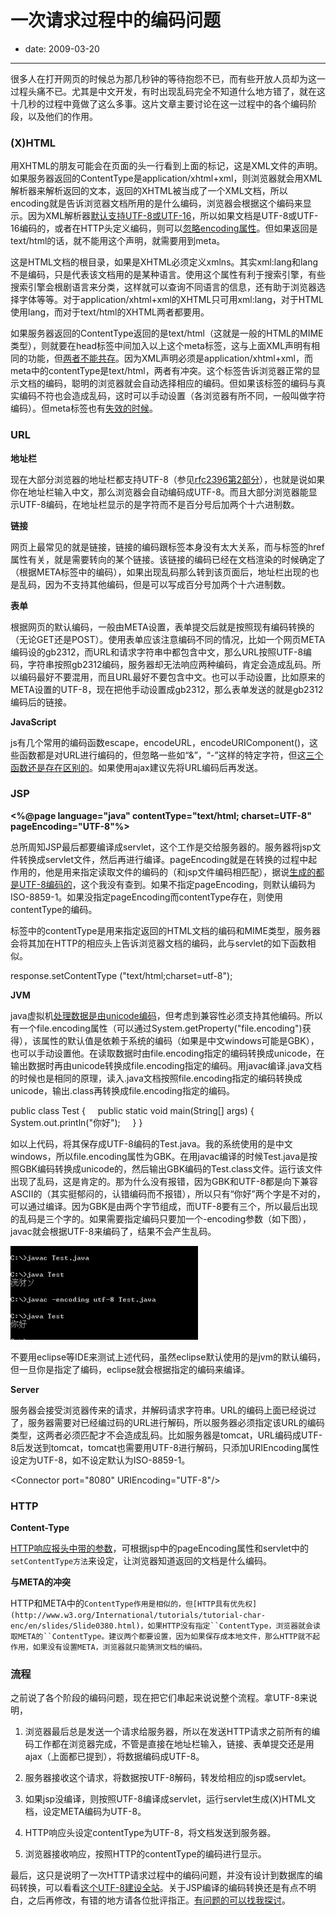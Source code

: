 # 一次请求过程中的编码问题

- date: 2009-03-20

--------------------------


很多人在打开网页的时候总为那几秒钟的等待抱怨不已，而有些开放人员却为这一过程头痛不已。尤其是中文开发，有时出现乱码完全不知道什么地方错了，就在这十几秒的过程中竟做了这么多事。这片文章主要讨论在这一过程中的各个编码阶段，以及他们的作用。





### (X)HTML




<strong><?xml version="1.0" encoding="UTF-8" ?>
</strong>




用XHTML的朋友可能会在页面的头一行看到上面的标记，这是XML文件的声明。如果服务器返回的ContentType是application/xhtml+xml，则浏览器就会用XML解析器来解析返回的文本，返回的XHTML被当成了一个XML文档，所以encoding就是告诉浏览器文档所用的是什么编码，浏览器会根据这个编码来显示。因为XML解析器[默认支持UTF-8或UTF-16](http://www.w3.org/TR/2000/REC-xml-20001006#charencoding)，所以如果文档是UTF-8或UTF-16编码的，或者在HTTP头定义编码，则可以[忽略encoding属性](http://www.w3.org/International/geo/html-tech/tech-character.html#IDAL1RO)。但如果返回是text/html的话，就不能用这个声明，就需要用到meta。





<strong><html xmlns="http://www.w3.org/1999/xhtml" xml:lang="en" lang="en"></strong>




这是HTML文档的根目录，如果是XHTML必须定义xmlns。其实xml:lang和lang不是编码，只是代表该文档用的是某种语言。使用这个属性有利于搜索引擎，有些搜索引擎会根剧语言来分类，这样就可以查询不同语言的信息，还有助于浏览器选择字体等等。对于application/xhtml+xml的XHTML只可用xml:lang，对于HTML使用lang，而对于text/html的XHTML两者都要用。





<strong><meta http-equiv="content-type" content="text/html; charset=UTF-8" /></strong>




如果服务器返回的ContentType返回的是text/html（这就是一般的HTML的MIME类型），则就要在head标签中间加入以上这个meta标签，这与上面XML声明有相同的功能，但[两者不能共存](http://www.webreference.com/authoring/xhtml/coding/)。因为XML声明必须是application/xhtml+xml，而meta中的contentType是text/html，两者有冲突。这个标签告诉浏览器正常的显示文档的编码，聪明的浏览器就会自动选择相应的编码。但如果该标签的编码与真实编码不符也会造成乱码，这时可以手动设置（各浏览器有所不同，一般叫做字符编码）。但meta标签也有[失效的时候](http://jiwai.de/popomore/statuses/15907132)。





### URL




**地址栏**




现在大部分浏览器的地址栏都支持UTF-8（参见[rfc2396第2部分](http://www.ietf.org/rfc/rfc2396.txt)），也就是说如果你在地址栏输入中文，那么浏览器会自动编码成UTF-8。而且大部分浏览器能显示UTF-8编码，在地址栏显示的是字符而不是百分号后加两个十六进制数。




**链接**




网页上最常见的就是链接，链接的编码跟标签本身没有太大关系，而与标签的href属性有关，就是需要转向的某个链接。该链接的编码已经在文档渲染的时候确定了（根据META标签中的编码），如果出现乱码那么转到该页面后，地址栏出现的也是乱码，因为不支持其他编码，但是可以写成百分号加两个十六进制数。




**表单**




根据网页的默认编码，一般由META设置，表单提交后就是按照现有编码转换的（无论GET还是POST）。使用表单应该注意编码不同的情况，比如一个网页META编码设的gb2312，而URL和请求字符串中都包含中文，那么URL按照UTF-8编码，字符串按照gb2312编码，服务器却无法响应两种编码，肯定会造成乱码。所以编码最好不要混用，而且URL最好不要包含中文。也可以手动设置，比如原来的META设置的UTF-8，现在把他手动设置成gb2312，那么表单发送的就是gb2312编码后的链接。




**JavaScript**




js有几个常用的编码函数escape，encodeURL，encodeURIComponent()，这些函数都是对URL进行编码的，但忽略一些如“&”，“-”这样的特定字符，但这[三个函数还是存在区别的](http://looxiaohu.javaeye.com/blog/220334)。如果使用ajax建议先将URL编码后再发送。





### JSP




<strong><%@page language="java" contentType="text/html; charset=UTF-8" pageEncoding="UTF-8"%></strong>




总所周知JSP最后都要编译成servlet，这个工作是交给服务器的。服务器将jsp文件转换成servlet文件，然后再进行编译。pageEncoding就是在转换的过程中起作用的，他是用来指定读取文件的编码的（和jsp文件编码相匹配），据说[生成的都是UTF-8编码的](http://tech.sina.com.cn/s/2007-09-27/10121766102.shtml)，这个我没有查到。如果不指定pageEncoding，则默认编码为 ISO-8859-1。如果没指定pageEncoding而contentType存在，则使用contentType的编码。




标签中的contentType是用来指定返回的HTML文档的编码和MIME类型，服务器会将其加在HTTP的相应头上告诉浏览器文档的编码，此与servlet的如下函数相似。





response.setContentType ("text/html;charset=utf-8");




**JVM**




java虚拟机[处理数据是由unicode编码](http://publib.boulder.ibm.com/infocenter/iseries/v5r3/index.jsp?topic=/rzaha/charenc.htm)，但考虑到兼容性必须支持其他编码。所以有一个file.encoding属性（可以通过System.getProperty("file.encoding")获得），该属性的默认值是依赖于系统的编码（如果是中文windows可能是GBK），也可以手动设置他。在读取数据时由file.encoding指定的编码转换成unicode，在输出数据时再由unicode转换成file.encoding指定的编码。用javac编译.java文档的时候也是相同的原理，读入.java文档按照file.encoding指定的编码转换成unicode，输出.class再转换成file.encoding指定的编码。





public class Test {
    public static void main(String[] args) {
        System.out.println("你好");
    }
}




如以上代码，将其保存成UTF-8编码的Test.java。我的系统使用的是中文windows，所以file.encoding属性为GBK。在用javac编译的时候Test.java是按照GBK编码转换成unicode的，然后输出GBK编码的Test.class文件。运行该文件出现了乱码，这是肯定的。那为什么没有报错，因为GBK和UTF-8都是向下兼容ASCII的（其实挺郁闷的，认错编码而不报错），所以只有“你好”两个字是不对的，可以通过编译。因为GBK是由两个字节组成，而UTF-8要有三个，所以最后出现的乱码是三个字的。如果需要指定编码只要加一个-encoding参数（如下图），javac就会根据UTF-8来编码了，结果不会产生乱码。





<a href="../../uploads/2009/03/encoding.png"><img src="../../uploads/2009/03/encoding-300x150.png" title="encoding" height="150" width="300" alt="encoding" class="size-medium wp-image-475 alignnone"></img></a>




不要用eclipse等IDE来测试上述代码，虽然eclipse默认使用的是jvm的默认编码，但一旦你是指定了编码，eclipse就会根据指定的编码来编译。




**Server**




服务器会接受浏览器传来的请求，并解码请求字符串。URL的编码上面已经说过了，服务器需要对已经编过码的URL进行解码，所以服务器必须指定该URL的编码类型，这两者必须匹配才不会造成乱码。比如服务器是tomcat，URL编码成UTF-8后发送到tomcat，tomcat也需要用UTF-8进行解码，只添加URIEncoding属性设定为UTF-8，如不设定默认为ISO-8859-1。





<span class="code-tag"><Connector port=<span class="code-quote">"8080"</span> URIEncoding=<span class="code-quote">"UTF-8"</span>/></span>




### HTTP




**Content-Type**




[HTTP响应报头中带的参数](http://www.w3.org/International/O-HTTP-charset)，可根据jsp中的pageEncoding属性和servlet中的`setContentType方法`来设定，让浏览器知道返回的文档是什么编码。




**与META的冲突**




HTTP和META中的`ContentType作用是相似的，但[HTTP具有优先权](http://www.w3.org/International/tutorials/tutorial-char-enc/en/slides/Slide0380.html)，如果HTTP没有指定``ContentType，浏览器就会读取META的``ContentType。建议两个都要设置，因为如果保存成本地文件，那么HTTP就不起作用，如果没有设置META，浏览器就只能猜测文档的编码。`





### 流程


之前说了各个阶段的编码问题，现在把它们串起来说说整个流程。拿UTF-8来说明，




1. 浏览器最后总是发送一个请求给服务器，所以在发送HTTP请求之前所有的编码工作都在浏览器完成，不管是直接在地址栏输入，链接、表单提交还是用ajax（上面都已提到），将数据编码成UTF-8。


2. 服务器接收这个请求，将数据按UTF-8解码，转发给相应的jsp或servlet。


3. 如果jsp没编译，则按照UTF-8编译成servlet，运行servlet生成(X)HTML文档，设定META编码为UTF-8。


4. HTTP响应头设定contentType为UTF-8，将文档发送到服务器。


5. 浏览器接收响应，按照HTTP的contentType的编码进行显示。


最后，这只是说明了一次HTTP请求过程中的编码问题，并没有设计到数据库的编码转换，可以看看[这个UTF-8建设全站](http://fwso.cn/blog/?p=511)。关于JSP编译的编码转换还是有点不明白，之后再修改，有错的地方请各位批评指正。[有问题的可以找我探讨](http://chuo.me/2008/11/my-social-network/)。
